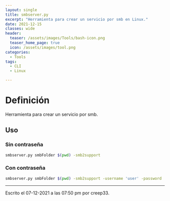 ```yaml
---
layout: single
title: smbserver.py
excerpt: "Herramienta para crear un servicio por smb en Linux."
date: 2021-12-15
classes: wide
header:
  teaser: /assets/images/Tools/bash-icon.png
  teaser_home_page: true
  icon: /assets/images/tool.png
categories:
  - Tools
tags:
  - CLI
  - Linux

---
```



# Definición
Herramienta para crear un servicio por smb.

## Uso

### Sin contraseña
```bash
smbserver.py smbFolder $(pwd) -smb2support
```

### Con contraseña
```bash
smbserver.py smbFolder $(pwd) -smb2support -username 'user' -password 'userpass'
```
---

Escrito el 07-12-2021 a las 07:50 pm por creep33.
